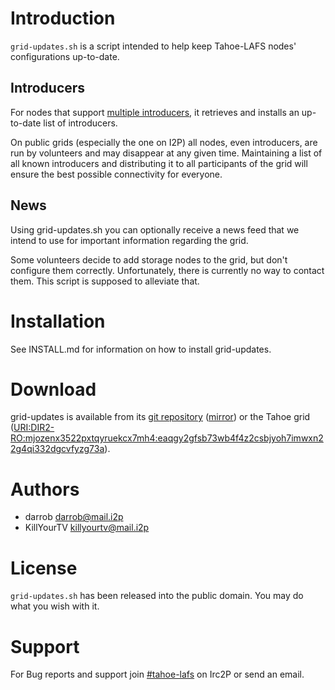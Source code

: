 Introduction
============

`grid-updates.sh` is a script intended to help keep Tahoe-LAFS nodes'
configurations up-to-date.

Introducers
-----------

For nodes that support [multiple introducers][mi], it retrieves and installs an
up-to-date list of introducers.

On public grids (especially the one on I2P) all nodes, even introducers, are
run by volunteers and may disappear at any given time.  Maintaining a list of
all known introducers and distributing it to all participants of the grid will
ensure the best possible connectivity for everyone.

News
----

Using grid-updates.sh you can optionally receive a news feed that we intend to
use for important information regarding the grid.

Some volunteers decide to add storage nodes to the grid, but don't configure
them correctly.  Unfortunately, there is currently no way to contact them.
This script is supposed to alleviate that.

Installation
============

See INSTALL.md for information on how to install grid-updates.

Download
========

grid-updates is available from its [git repository][g] ([mirror][m])
or the Tahoe grid ([URI:DIR2-RO:mjozenx3522pxtqyruekcx7mh4:eaqgy2gfsb73wb4f4z2csbjyoh7imwxn22g4qi332dgcvfyzg73a][t]).

Authors
=======

* darrob [darrob@mail.i2p](mailto:darrob@mail.i2p)
* KillYourTV [killyourtv@mail.i2p](killyourtv@mail.i2p)

License
=======

`grid-updates.sh` has been released into the public domain. You may do what you
wish with it.

Support
=======

For Bug reports and support join [#tahoe-lafs][irc] on Irc2P or send an email.

[mi]: http://killyourtv.i2p/tag/multiple_introducer/ "Info on multiple introducers"
[g]: http://git.repo.i2p/w/grid-updates.git "git repository"
[m]: http://killyourtv.i2p/tahoe-lafs/grid-updates/ "Alternative download location"
[t]: http://127.0.0.1:3456/uri/URI%3ADIR2-RO%3Amjozenx3522pxtqyruekcx7mh4%3Aeaqgy2gfsb73wb4f4z2csbjyoh7imwxn22g4qi332dgcvfyzg73a/ "Tahoe share"
[irc]: irc://irc.postman.i2p/tahoe-lafs "IRC channel"
